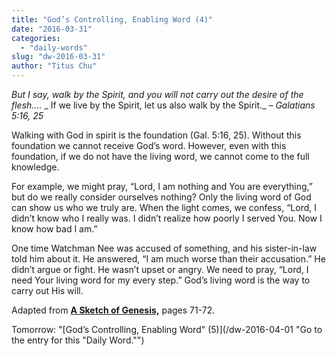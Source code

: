 ```yaml
---
title: "God’s Controlling, Enabling Word (4)"
date: "2016-03-31"
categories: 
  - "daily-words"
slug: "dw-2016-03-31"
author: "Titus Chu"
---
```


_But I say, walk by the Spirit, and you will not carry out the desire of the flesh...._ _ If we live by the Spirit, let us also walk by the Spirit._ _– Galatians 5:16, 25_

Walking with God in spirit is the foundation (Gal. 5:16, 25). Without this foundation we cannot receive God’s word. However, even with this foundation, if we do not have the living word, we cannot come to the full knowledge.

For example, we might pray, “Lord, I am nothing and You are everything,” but do we really consider ourselves nothing? Only the living word of God can show us who we truly are. When the light comes, we confess, “Lord, I didn’t know who I really was. I didn’t realize how poorly I served You. Now I know how bad I am.”

One time Watchman Nee was accused of something, and his sister-in-law told him about it. He answered, “I am much worse than their accusation.” He didn’t argue or fight. He wasn’t upset or angry. We need to pray, “Lord, I need Your living word for my every step.” God’s living word is the way to carry out His will.

Adapted from __[A Sketch of Genesis,](/book-gen-sketch/ "Go to the listing for this book.")__ pages 71-72.

Tomorrow: "[God’s Controlling, Enabling Word" (5)](/dw-2016-04-01 "Go to the entry for this "Daily Word."")
